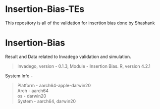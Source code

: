 # Insertion-Bias-TEs
This repository is all of the validation for insertion bias done by Shashank
# Insertion-Bias

Result and Data related to Invadego validation and simulation.

> Invadego, version - 0.1.3,
> Module - Insertion Bias.
> R, version 4.2.1


System Info -  
> Platform -  aarch64-apple-darwin20      
> Arch - aarch64                      
> os  - darwin20                  
> System -  aarch64, darwin20

